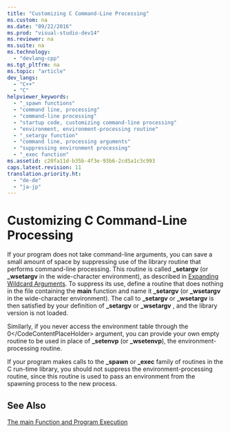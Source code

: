 ```yaml
---
title: "Customizing C Command-Line Processing"
ms.custom: na
ms.date: "09/22/2016"
ms.prod: "visual-studio-dev14"
ms.reviewer: na
ms.suite: na
ms.technology: 
  - "devlang-cpp"
ms.tgt_pltfrm: na
ms.topic: "article"
dev_langs: 
  - "C++"
  - "C"
helpviewer_keywords: 
  - "_spawn functions"
  - "command line, processing"
  - "command-line processing"
  - "startup code, customizing command-line processing"
  - "environment, environment-processing routine"
  - "_setargv function"
  - "command line, processing arguments"
  - "suppressing environment processing"
  - "_exec function"
ms.assetid: c20fa11d-b35b-4f3e-93b6-2cd5a1c3c993
caps.latest.revision: 11
translation.priority.ht: 
  - "de-de"
  - "ja-jp"
---
```

# Customizing C Command-Line Processing
If your program does not take command-line arguments, you can save a small amount of space by suppressing use of the library routine that performs command-line processing. This routine is called **_setargv** (or **_wsetargv** in the wide-character environment), as described in [Expanding Wildcard Arguments](../vs140/expanding-wildcard-arguments.md). To suppress its use, define a routine that does nothing in the file containing the **main** function and name it **_setargv** (or **_wsetargv** in the wide-character environment). The call to **_setargv** or **_wsetargv** is then satisfied by your definition of **_setargv** or **_wsetargv** , and the library version is not loaded.  
  
 Similarly, if you never access the environment table through the <CodeContentPlaceHolder>0\</CodeContentPlaceHolder> argument, you can provide your own empty routine to be used in place of **_setenvp** (or **_wsetenvp**), the environment-processing routine.  
  
 If your program makes calls to the **_spawn** or **_exec** family of routines in the C run-time library, you should not suppress the environment-processing routine, since this routine is used to pass an environment from the spawning process to the new process.  
  
## See Also  
 [The main Function and Program Execution](../vs140/main-function-and-program-execution.md)